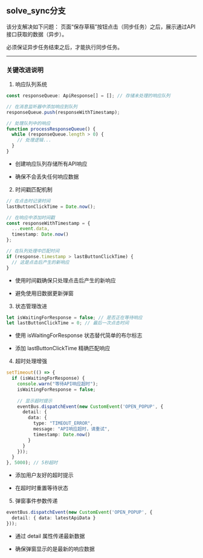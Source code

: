 ## solve_sync分支
该分支解决如下问题：
页面“保存草稿”按钮点击（同步任务）之后，展示通过API接口获取的数据（异步）。

必须保证异步任务结束之后，才能执行同步任务。

----
### 关键改进说明
1. 响应队列系统
```typescript
const responseQueue: ApiResponse[] = []; // 存储未处理的响应队列

// 在消息监听器中添加响应到队列
responseQueue.push(responseWithTimestamp);

// 处理队列中的响应
function processResponseQueue() {
  while (responseQueue.length > 0) {
    // 处理逻辑...
  }
}
```
+ 创建响应队列存储所有API响应

+ 确保不会丢失任何响应数据

2. 时间戳匹配机制
```typescript
// 在点击时记录时间
lastButtonClickTime = Date.now();

// 在响应中添加时间戳
const responseWithTimestamp = {
  ...event.data,
  timestamp: Date.now()
};

// 在队列处理中匹配时间
if (response.timestamp > lastButtonClickTime) {
  // 这是点击后产生的新响应
}
```
+ 使用时间戳确保只处理点击后产生的新响应

+ 避免使用旧数据更新弹窗

3. 状态管理改进
```typescript
let isWaitingForResponse = false; // 是否正在等待响应
let lastButtonClickTime = 0; // 最后一次点击时间
```
+ 使用 isWaitingForResponse 状态替代简单的布尔标志

+ 添加 lastButtonClickTime 精确匹配响应

4. 超时处理增强
```typescript
setTimeout(() => {
  if (isWaitingForResponse) {
    console.warn("等待API响应超时");
    isWaitingForResponse = false;
    
    // 显示超时提示
    eventBus.dispatchEvent(new CustomEvent('OPEN_POPUP', {
      detail: { 
        data: {
          type: "TIMEOUT_ERROR",
          message: "API响应超时，请重试",
          timestamp: Date.now()
        }
      }
    }));
  }
}, 5000); // 5秒超时
```
+ 添加用户友好的超时提示

+ 在超时时重置等待状态

5. 弹窗事件参数传递
```typescript
eventBus.dispatchEvent(new CustomEvent('OPEN_POPUP', {
  detail: { data: latestApiData }
}));
```
+ 通过 detail 属性传递最新数据

+ 确保弹窗显示的是最新的响应数据